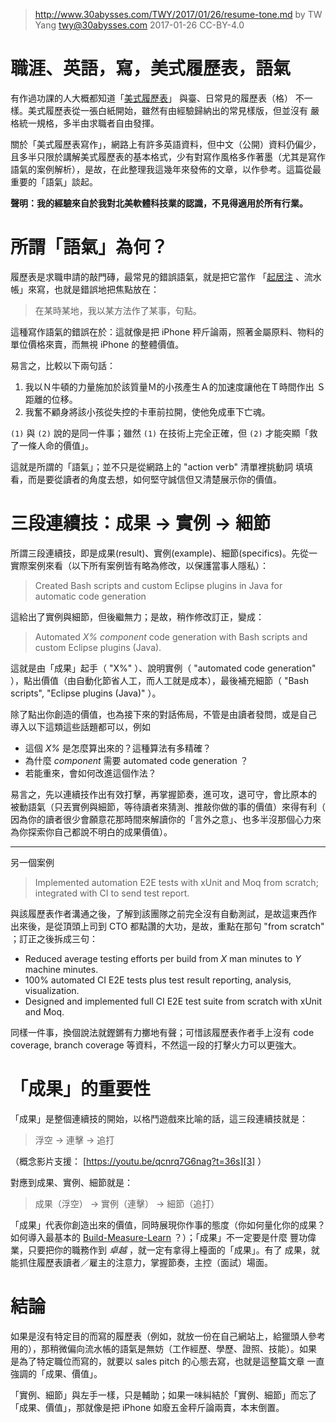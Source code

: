 ﻿> http://www.30abysses.com/TWY/2017/01/26/resume-tone.md
> by TW Yang <twy@30abysses.com> 2017-01-26 CC-BY-4.0

# 職涯、英語，寫，美式履歷表，語氣

有作過功課的人大概都知道「[美式履歷表][1]」 與臺、日常見的履歷表（格）
不一樣。美式履歷表從一張白紙開始，雖然有由經驗歸納出的常見樣版，但並沒有
嚴格統一規格，多半由求職者自由發揮。

[1]: https://en.wikipedia.org/wiki/R%C3%A9sum%C3%A9

關於「美式履歷表寫作」，網路上有許多英語資料，但中文（公開）資料仍偏少，
且多半只限於講解美式履歷表的基本格式，少有對寫作風格多作著墨（尤其是寫作
語氣的案例解析），是故，在此整理我這幾年來發佈的文章，以作參考。這篇從最
重要的「語氣」談起。

**聲明：我的經驗來自於我對北美軟體科技業的認識，不見得適用於所有行業。**



# 所謂「語氣」為何？

履歷表是求職申請的敲門磚，最常見的錯誤語氣，就是把它當作
「[起居注][2] 、流水帳」來寫，也就是錯誤地把焦點放在：

> 在某時某地，我以某方法作了某事，句點。

[2]: https://zh.wikipedia.org/zh-tw/%E8%B5%B7%E5%B1%85%E6%B3%A8

這種寫作語氣的錯誤在於：這就像是把 iPhone 秤斤論兩，照著金屬原料、物料的
單位價格來賣，而無視 iPhone 的整體價值。

易言之，比較以下兩句話：

1.  我以Ｎ牛頓的力量施加於該質量Ｍ的小孩產生Ａ的加速度讓他在Ｔ時間作出
    Ｓ距離的位移。
2.  我奮不顧身將該小孩從失控的卡車前拉開，使他免成車下亡魂。

`(1)` 與 `(2)`  說的是同一件事；雖然 `(1)`  在技術上完全正確，但 `(2)`
才能突顯「救了一條人命的價值」。

這就是所謂的「語氣」；並不只是從網路上的 "action verb"  清單裡挑動詞
填填看，而是要從讀者的角度去想，如何堅守誠信但又清楚展示你的價值。



# 三段連續技：成果 → 實例 → 細節

所謂三段連續技，即是成果(result)、實例(example)、細節(specifics)。先從一
實際案例來看（以下所有案例皆有略為修改，以保護當事人隱私）：

> Created Bash scripts and custom Eclipse plugins in Java for automatic
> code generation

這給出了實例與細節，但後繼無力；是故，稍作修改訂正，變成：

> Automated _X%_ _component_ code generation with Bash scripts and
> custom Eclipse plugins (Java).

這就是由「成果」起手（ "X%" ）、說明實例（ "automated code generation"
），點出價值（由自動化節省人工，而人工就是成本），最後補充細節（
"Bash scripts", "Eclipse plugins (Java)"  ）。

除了點出你創造的價值，也為接下來的對話佈局，不管是由讀者發問，或是自己
導入以下這類這些話題都可以，例如

* 這個 _X%_ 是怎麼算出來的？這種算法有多精確？
* 為什麼 _component_  需要 automated code generation  ？
* 若能重來，會如何改進這個作法？

易言之，先以連續技作出有效打擊，再掌握節奏，進可攻，退可守，會比原本的
被動語氣（只丟實例與細節，等待讀者來猜測、推敲你做的事的價值）來得有利（
因為你的讀者很少會願意花那時間來解讀你的「言外之意」、也多半沒那個心力來
為你探索你自己都說不明白的成果價值）。

---

另一個案例

> Implemented automation E2E tests with xUnit and Moq from scratch;
> integrated with CI to send test report.

與該履歷表作者溝通之後，了解到該團隊之前完全沒有自動測試，是故這東西作
出來後，是從頂頭上司到 CTO  都點讚的大功，是故，重點在那句
"from scratch"  ；訂正之後拆成三句：

* Reduced average testing efforts per build from _X_ man minutes to _Y_
  machine minutes.
* 100% automated CI E2E tests plus test result reporting, analysis,
  visualization.
* Designed and implemented full CI E2E test suite from scratch with
  xUnit and Moq.

同樣一件事，換個說法就鏗鏘有力擲地有聲；可惜該履歷表作者手上沒有
code coverage, branch coverage  等資料，不然這一段的打擊火力可以更強大。



# 「成果」的重要性

「成果」是整個連續技的開始，以格鬥遊戲來比喻的話，這三段連續技就是：

> 浮空 → 連擊 → 追打

（概念影片支援： [https://youtu.be/qcnrq7G6nag?t=36s][3]  ）

[3]: https://youtu.be/qcnrq7G6nag?t=36s

對應到成果、實例、細節就是：

> 成果（浮空） → 實例（連擊） → 細節（追打）

「成果」代表你創造出來的價值，同時展現你作事的態度（你如何量化你的成果？
如何導入最基本的 [Build-Measure-Learn][4] ？）；「成果」不一定要是什麼
豐功偉業，只要把你的職務作到 *卓越* ，就一定有拿得上檯面的「成果」。有了
成果，就能抓住履歷表讀者／雇主的注意力，掌握節奏，主控（面試）場面。

[4]: https://en.wikipedia.org/wiki/Lean_startup#Build.E2.80.93Measure.E2.80.93Learn



# 結論

如果是沒有特定目的而寫的履歷表（例如，就放一份在自己網站上，給獵頭人參考
用的），那稍微偏向流水帳的語氣是無妨（工作經歷、學歷、證照、技能）。如果
是為了特定職位而寫的，就要以 sales pitch  的心態去寫，也就是這整篇文章
一直強調的「成果、價值」。

「實例、細節」與左手一樣，只是輔助；如果一味糾結於「實例、細節」而忘了
「成果、價值」，那就像是把 iPhone 如廢五金秤斤論兩賣，本末倒置。
